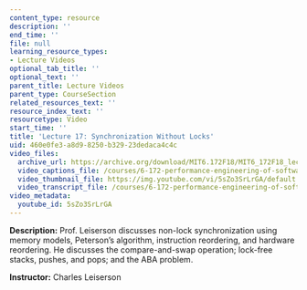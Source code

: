 ```yaml
---
content_type: resource
description: ''
end_time: ''
file: null
learning_resource_types:
- Lecture Videos
optional_tab_title: ''
optional_text: ''
parent_title: Lecture Videos
parent_type: CourseSection
related_resources_text: ''
resource_index_text: ''
resourcetype: Video
start_time: ''
title: 'Lecture 17: Synchronization Without Locks'
uid: 460e0fe3-a8d9-8250-b329-23dedaca4c4c
video_files:
  archive_url: https://archive.org/download/MIT6.172F18/MIT6_172F18_lecture_17_300k.mp4
  video_captions_file: /courses/6-172-performance-engineering-of-software-systems-fall-2018/6d7beff6f3385547939fe0799d5d1281_5sZo3SrLrGA.vtt
  video_thumbnail_file: https://img.youtube.com/vi/5sZo3SrLrGA/default.jpg
  video_transcript_file: /courses/6-172-performance-engineering-of-software-systems-fall-2018/23043eea51e56bfd8c11480d58ad8178_5sZo3SrLrGA.pdf
video_metadata:
  youtube_id: 5sZo3SrLrGA
---
```


**Description:** Prof. Leiserson discusses non-lock synchronization using memory models, Peterson’s algorithm, instruction reordering, and hardware reordering. He discusses the compare-and-swap operation; lock-free stacks, pushes, and pops; and the ABA problem.

**Instructor:** Charles Leiserson